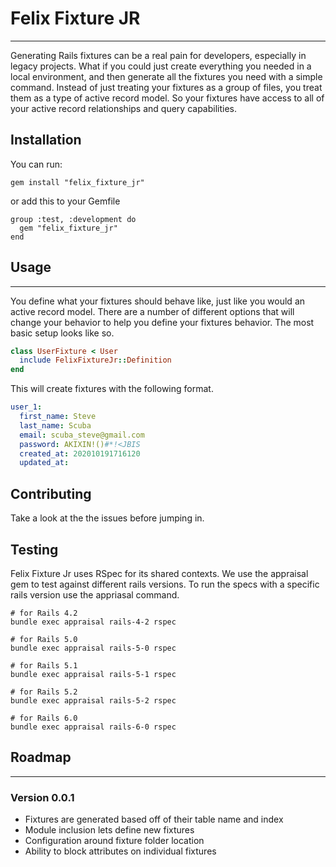 # Felix Fixture JR
---
Generating Rails fixtures can be a real pain for developers, especially in legacy projects. What if you could just create everything you needed in a local environment, and then generate all the fixtures you need with a simple command.  Instead of just treating your fixtures as a group of files, you treat them as a type of active record model. So your fixtures have access to all of your active record relationships and query capabilities. 

## Installation
You can run:
```
gem install "felix_fixture_jr"
```
or add this to your Gemfile
```
group :test, :development do
  gem "felix_fixture_jr"
end
```

## Usage
---
You define what your fixtures should behave like, just like you would an active record model. There are a number of different options that will change your behavior to help you define your fixtures behavior.
The most basic setup looks like so.

```ruby
class UserFixture < User
  include FelixFixtureJr::Definition
end
```

This will create fixtures with the following format.

```yaml
user_1:
  first_name: Steve
  last_name: Scuba
  email: scuba_steve@gmail.com
  password: AKIXIN!()#*!<JBIS
  created_at: 202010191716120
  updated_at: 
```

## Contributing
Take a look at the the issues before jumping in. 

## Testing
Felix Fixture Jr uses RSpec for its shared contexts. We use the appraisal gem to test against different rails versions. To run the specs with a specific rails version use the appriasal command. 

```
# for Rails 4.2
bundle exec appraisal rails-4-2 rspec

# for Rails 5.0
bundle exec appraisal rails-5-0 rspec

# for Rails 5.1
bundle exec appraisal rails-5-1 rspec

# for Rails 5.2
bundle exec appraisal rails-5-2 rspec

# for Rails 6.0
bundle exec appraisal rails-6-0 rspec
```

## Roadmap
---

### Version 0.0.1
* Fixtures are generated based off of their table name and index
* Module inclusion lets define new fixtures
* Configuration around fixture folder location
* Ability to block attributes on individual fixtures
